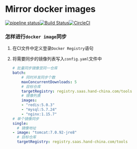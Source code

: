 # Mirror docker images

[![pipeline status](https://gitlab.com/TimeBye/mirror-docker-image/badges/mirror/pipeline.svg)](https://gitlab.com/TimeBye/mirror-docker-image/commits/mirror)[![Build Status](https://travis-ci.com/TimeBye/mirror-docker-image.svg?branch=mirror)](https://travis-ci.com/TimeBye/mirror-docker-image)[![CircleCI](https://circleci.com/gh/TimeBye/mirror-docker-image.svg?style=svg)](https://circleci.com/gh/TimeBye/mirror-docker-image)


### 怎样进行`docker image`同步

1. 在CI文件中定义登录`Docker Registry`语句
2. 将需要同步的镜像列表写入`config.yaml`文件中

    ```yaml
    # 批量同步镜像至同一仓库
    batch:
        # 同时并发同步个数
        maxConcurrentDownloads: 5
        # 目标仓库
        targetRegistry: registry.saas.hand-china.com/tools
        # 镜像列表
        images:
        - "redis:5.0.3"
        - "mysql:5.7.24"
        - "nginx:1.15.7"
    # 单个镜像同步
    single:
      # 镜像地址
    - image: "tomcat:7.0.92-jre8"
      # 目标仓库
      targetRegistry: registry.saas.hand-china.com/tools
    ```